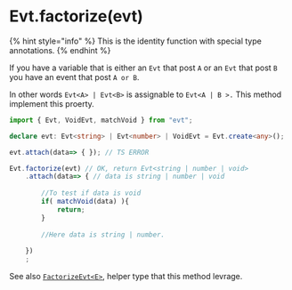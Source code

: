# Evt.factorize\(evt\)

{% hint style="info" %}
This is the identity function with special type annotations. 
{% endhint %}

If you have a variable that is either an `Evt` that post `A` or an `Evt` that post `B` you have an event that post `A or B`.

In other words `Evt<A> | Evt<B>` is assignable to `Evt<A | B >.` This method implement this proerty.

```typescript
import { Evt, VoidEvt, matchVoid } from "evt";

declare evt: Evt<string> | Evt<number> | VoidEvt = Evt.create<any>();

evt.attach(data=> { }); // TS ERROR

Evt.factorize(evt) // OK, return Evt<string | number | void>
    .attach(data=> { // data is string | number | void
    
        //To test if data is void
        if( matchVoid(data) ){
            return;
        }
        
        //Here data is string | number.
    
    })
    ;
```

See also [`FactorizeEvt<E>`](https://docs.evt.land/api/helpertypes#swapevttype-less-than-e-t-greater-than), helper type that this method levrage.

